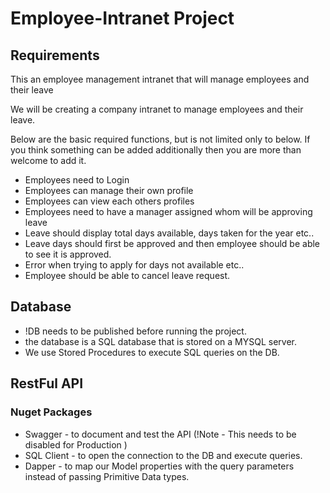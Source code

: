# Employee-Intranet Project
## Requirements
This an employee management intranet that will manage employees and their leave

We will be creating a company intranet to manage employees and their leave.

Below are the basic required functions, but is not limited only to below. If you think something can be added additionally then you are more than welcome to add it.

- Employees need to Login
- Employees can manage their own profile
- Employees can view each others profiles
- Employees need to have a manager assigned whom will be approving leave
- Leave should display total days available, days taken for the year etc..
- Leave days should first be approved and then employee should be able to see it is approved.
- Error when trying to apply for days not available etc..
- Employee should be able to cancel leave request.

## Database
- !DB needs to be published before running the project.
- the database is a SQL database that is stored on a MYSQL server.
- We use Stored Procedures to execute SQL queries on the DB.

## RestFul API
### Nuget Packages
- Swagger - to document and test the API (!Note - This needs to be disabled for Production )
- SQL Client - to open the connection to the DB and execute queries.
- Dapper - to map our Model properties with the query parameters instead of passing Primitive Data types.



